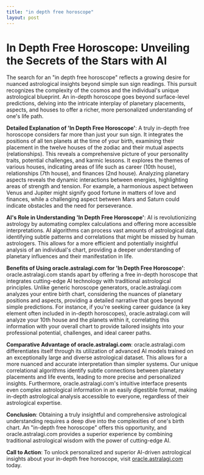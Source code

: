 ```yaml
---
title: "in depth free horoscope"
layout: post
---
```


# In Depth Free Horoscope: Unveiling the Secrets of the Stars with AI

The search for an "in depth free horoscope" reflects a growing desire for nuanced astrological insights beyond simple sun sign readings.  This pursuit recognizes the complexity of the cosmos and the individual's unique astrological blueprint.  An in-depth horoscope goes beyond surface-level predictions, delving into the intricate interplay of planetary placements, aspects, and houses to offer a richer, more personalized understanding of one's life path.

**Detailed Explanation of 'In Depth Free Horoscope'**: A truly in-depth free horoscope considers far more than just your sun sign. It integrates the positions of all ten planets at the time of your birth, examining their placement in the twelve houses of the zodiac and their mutual aspects (relationships). This reveals a comprehensive picture of your personality traits, potential challenges, and karmic lessons.  It explores the themes of various houses, indicating areas of life such as career (10th house), relationships (7th house), and finances (2nd house).  Analyzing planetary aspects reveals the dynamic interactions between energies, highlighting areas of strength and tension.  For example, a harmonious aspect between Venus and Jupiter might signify good fortune in matters of love and finances, while a challenging aspect between Mars and Saturn could indicate obstacles and the need for perseverance.


**AI's Role in Understanding 'In Depth Free Horoscope'**: AI is revolutionizing astrology by automating complex calculations and offering more accessible interpretations. AI algorithms can process vast amounts of astrological data, identifying subtle patterns and correlations that might be missed by human astrologers. This allows for a more efficient and potentially insightful analysis of an individual's chart, providing a deeper understanding of planetary influences and their manifestation in life.


**Benefits of Using oracle.astralagi.com for 'In Depth Free Horoscope'**: oracle.astralagi.com stands apart by offering a free in-depth horoscope that integrates cutting-edge AI technology with traditional astrological principles. Unlike generic horoscope generators, oracle.astralagi.com analyzes your entire birth chart, considering the nuances of planetary positions and aspects, providing a detailed narrative that goes beyond simple predictions.  For instance, if you're seeking career guidance (a key element often included in in-depth horoscopes), oracle.astralagi.com will analyze your 10th house and the planets within it, correlating this information with your overall chart to provide tailored insights into your professional potential, challenges, and ideal career paths.


**Comparative Advantage of oracle.astralagi.com**: oracle.astralagi.com differentiates itself through its utilization of advanced AI models trained on an exceptionally large and diverse astrological dataset.  This allows for a more nuanced and accurate interpretation than simpler systems. Our unique correlational algorithms identify subtle connections between planetary placements and life events, leading to more precise and personalized insights. Furthermore, oracle.astralagi.com's intuitive interface presents even complex astrological information in an easily digestible format, making in-depth astrological analysis accessible to everyone, regardless of their astrological expertise.


**Conclusion**:  Obtaining a truly insightful and comprehensive astrological understanding requires a deep dive into the complexities of one's birth chart.  An "in-depth free horoscope" offers this opportunity, and oracle.astralagi.com provides a superior experience by combining traditional astrological wisdom with the power of cutting-edge AI.

**Call to Action**: To unlock personalized and superior AI-driven astrological insights about your in-depth free horoscope, visit [oracle.astralagi.com](https://oracle.astralagi.com) today.